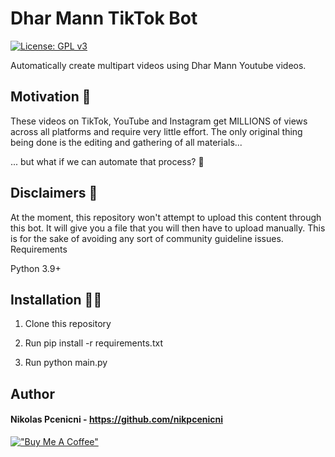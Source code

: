 
# Dhar Mann TikTok Bot

[![License: GPL v3](https://img.shields.io/badge/License-GPLv3-blue.svg)](https://www.gnu.org/licenses/gpl-3.0)

Automatically create multipart videos using Dhar Mann Youtube videos. 
## Motivation 🤔

These videos on TikTok, YouTube and Instagram get MILLIONS of views across all platforms and require very little effort. The only original thing being done is the editing and gathering of all materials...

... but what if we can automate that process? 🤔
## Disclaimers 🚨

At the moment, this repository won't attempt to upload this content through this bot. It will give you a file that you will then have to upload manually. This is for the sake of avoiding any sort of community guideline issues.
Requirements

Python 3.9+
## Installation 👩‍💻
1. Clone this repository

2. Run pip install -r requirements.txt

3. Run python main.py
## Author

#### Nikolas Pcenicni - https://github.com/nikpcenicni


[!["Buy Me A Coffee"](https://www.buymeacoffee.com/assets/img/custom_images/orange_img.png)](https://www.buymeacoffee.com/nikpcenicni)

